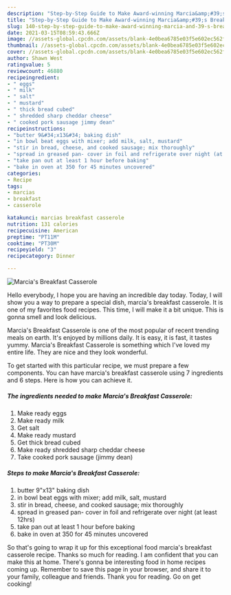 ```yaml
---
description: "Step-by-Step Guide to Make Award-winning Marcia&amp;#39;s Breakfast Casserole"
title: "Step-by-Step Guide to Make Award-winning Marcia&amp;#39;s Breakfast Casserole"
slug: 140-step-by-step-guide-to-make-award-winning-marcia-and-39-s-breakfast-casserole
date: 2021-03-15T08:59:43.666Z
image: //assets-global.cpcdn.com/assets/blank-4e0bea6785e03f5e602ec562f230caae08da540cada707380b4fe1bbebba43da.png
thumbnail: //assets-global.cpcdn.com/assets/blank-4e0bea6785e03f5e602ec562f230caae08da540cada707380b4fe1bbebba43da.png
cover: //assets-global.cpcdn.com/assets/blank-4e0bea6785e03f5e602ec562f230caae08da540cada707380b4fe1bbebba43da.png
author: Shawn West
ratingvalue: 5
reviewcount: 46880
recipeingredient:
- " eggs"
- " milk"
- " salt"
- " mustard"
- " thick bread cubed"
- " shredded sharp cheddar cheese"
- " cooked pork sausage jimmy dean"
recipeinstructions:
- "butter 9&#34;x13&#34; baking dish"
- "in bowl beat eggs with mixer; add milk, salt, mustard"
- "stir in bread, cheese, and cooked sausage; mix thoroughly"
- "spread in greased pan- cover in foil and refrigerate over night (at least 12hrs)"
- "take pan out at least 1 hour before baking"
- "bake in oven at 350 for 45 minutes uncovered"
categories:
- Recipe
tags:
- marcias
- breakfast
- casserole

katakunci: marcias breakfast casserole 
nutrition: 131 calories
recipecuisine: American
preptime: "PT11M"
cooktime: "PT30M"
recipeyield: "3"
recipecategory: Dinner

---
```



![Marcia&#39;s Breakfast Casserole](//assets-global.cpcdn.com/assets/blank-4e0bea6785e03f5e602ec562f230caae08da540cada707380b4fe1bbebba43da.png)

Hello everybody, I hope you are having an incredible day today. Today, I will show you a way to prepare a special dish, marcia&#39;s breakfast casserole. It is one of my favorites food recipes. This time, I will make it a bit unique. This is gonna smell and look delicious.



Marcia&#39;s Breakfast Casserole is one of the most popular of recent trending meals on earth. It's enjoyed by millions daily. It is easy, it is fast, it tastes yummy. Marcia&#39;s Breakfast Casserole is something which I've loved my entire life. They are nice and they look wonderful.


To get started with this particular recipe, we must prepare a few components. You can have marcia&#39;s breakfast casserole using 7 ingredients and 6 steps. Here is how you can achieve it.

<!--inarticleads1-->

##### The ingredients needed to make Marcia&#39;s Breakfast Casserole:

1. Make ready  eggs
1. Make ready  milk
1. Get  salt
1. Make ready  mustard
1. Get  thick bread cubed
1. Make ready  shredded sharp cheddar cheese
1. Take  cooked pork sausage (jimmy dean)




<!--inarticleads2-->

##### Steps to make Marcia&#39;s Breakfast Casserole:

1. butter 9&#34;x13&#34; baking dish
1. in bowl beat eggs with mixer; add milk, salt, mustard
1. stir in bread, cheese, and cooked sausage; mix thoroughly
1. spread in greased pan- cover in foil and refrigerate over night (at least 12hrs)
1. take pan out at least 1 hour before baking
1. bake in oven at 350 for 45 minutes uncovered




So that's going to wrap it up for this exceptional food marcia&#39;s breakfast casserole recipe. Thanks so much for reading. I am confident that you can make this at home. There's gonna be interesting food in home recipes coming up. Remember to save this page in your browser, and share it to your family, colleague and friends. Thank you for reading. Go on get cooking!
